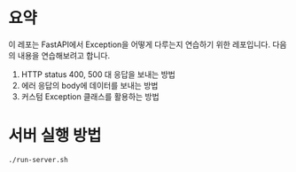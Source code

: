 # 요약

이 레포는 FastAPI에서 Exception을 어떻게 다루는지 연습하기 위한 레포입니다.
다음의 내용을 연습해보려고 합니다.

1. HTTP status 400, 500 대 응답을 보내는 방법
2. 에러 응답의 body에 데이터를 보내는 방법
3. 커스텀 Exception 클래스를 활용하는 방법

# 서버 실행 방법

```shell
./run-server.sh
```
